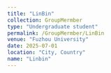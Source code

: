 ```yaml
---
title: "LinBin"
collection: GroupMermber
type: "Undergraduate student"
permalink: /GroupMermber/LinBin
venue: "Fuzhou University"
date: 2025-07-01
location: "City, Country"
name: "Linbin"
---
```




